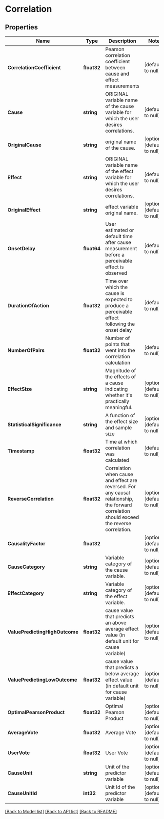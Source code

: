 # Correlation

## Properties
Name | Type | Description | Notes
------------ | ------------- | ------------- | -------------
**CorrelationCoefficient** | **float32** | Pearson correlation coefficient between cause and effect measurements | [default to null]
**Cause** | **string** | ORIGINAL variable name of the cause variable for which the user desires correlations. | [default to null]
**OriginalCause** | **string** | original name of the cause. | [optional] [default to null]
**Effect** | **string** | ORIGINAL variable name of the effect variable for which the user desires correlations. | [default to null]
**OriginalEffect** | **string** | effect variable original name. | [optional] [default to null]
**OnsetDelay** | **float64** | User estimated or default time after cause measurement before a perceivable effect is observed | [default to null]
**DurationOfAction** | **float32** | Time over which the cause is expected to produce a perceivable effect following the onset delay | [default to null]
**NumberOfPairs** | **float32** | Number of points that went into the correlation calculation | [default to null]
**EffectSize** | **string** | Magnitude of the effects of a cause indicating whether it&#39;s practically meaningful. | [optional] [default to null]
**StatisticalSignificance** | **string** | A function of the effect size and sample size | [optional] [default to null]
**Timestamp** | **float32** | Time at which correlation was calculated | [default to null]
**ReverseCorrelation** | **float32** | Correlation when cause and effect are reversed. For any causal relationship, the forward correlation should exceed the reverse correlation. | [optional] [default to null]
**CausalityFactor** | **float32** |  | [optional] [default to null]
**CauseCategory** | **string** | Variable category of the cause variable. | [optional] [default to null]
**EffectCategory** | **string** | Variable category of the effect variable. | [optional] [default to null]
**ValuePredictingHighOutcome** | **float32** | cause value that predicts an above average effect value (in default unit for cause variable) | [optional] [default to null]
**ValuePredictingLowOutcome** | **float32** | cause value that predicts a below average effect value (in default unit for cause variable) | [optional] [default to null]
**OptimalPearsonProduct** | **float32** | Optimal Pearson Product | [optional] [default to null]
**AverageVote** | **float32** | Average Vote | [optional] [default to null]
**UserVote** | **float32** | User Vote | [optional] [default to null]
**CauseUnit** | **string** | Unit of the predictor variable | [optional] [default to null]
**CauseUnitId** | **int32** | Unit Id of the predictor variable | [optional] [default to null]

[[Back to Model list]](../README.md#documentation-for-models) [[Back to API list]](../README.md#documentation-for-api-endpoints) [[Back to README]](../README.md)



